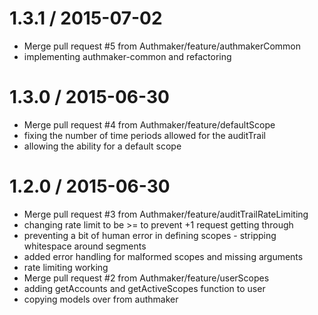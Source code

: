
1.3.1 / 2015-07-02
==================

  * Merge pull request #5 from Authmaker/feature/authmakerCommon
  * implementing authmaker-common and refactoring

1.3.0 / 2015-06-30
==================

  * Merge pull request #4 from Authmaker/feature/defaultScope
  * fixing the number of time periods allowed for the auditTrail
  * allowing the ability for a default scope

1.2.0 / 2015-06-30
==================

  * Merge pull request #3 from Authmaker/feature/auditTrailRateLimiting
  * changing rate limit to be >= to prevent +1 request getting through
  * preventing a bit of human error in defining scopes - stripping whitespace around segments
  * added error handling for malformed scopes and missing arguments
  * rate limiting working
  * Merge pull request #2 from Authmaker/feature/userScopes
  * adding getAccounts and getActiveScopes function to user
  * copying models over from authmaker
